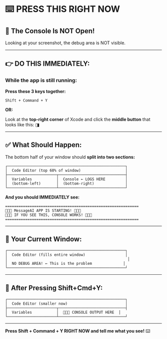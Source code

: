 # ⌨️ **PRESS THIS RIGHT NOW**

## 🚨 **The Console Is NOT Open!**

Looking at your screenshot, the debug area is NOT visible.

---

## 👉 **DO THIS IMMEDIATELY:**

### **While the app is still running:**

**Press these 3 keys together:**

```
Shift + Command + Y
```

**OR:**

Look at the **top-right corner** of Xcode and click the **middle button** that looks like this: ◨

---

## ✅ **What Should Happen:**

The bottom half of your window should **split into two sections:**

```
┌─────────────────────────────────────────────────────┐
│  Code Editor (top 60% of window)                    │
├──────────────────────┬──────────────────────────────┤
│  Variables           │  Console ← LOGS HERE         │
│  (bottom-left)       │  (bottom-right)              │
└──────────────────────┴──────────────────────────────┘
```

**And you should IMMEDIATELY see:**

```
============================================================
🚨🚨🚨 MessageAI APP IS STARTING! 🚨🚨🚨
🚨🚨🚨 IF YOU SEE THIS, CONSOLE WORKS! 🚨🚨🚨
============================================================
```

---

## 📸 **Your Current Window:**

```
┌─────────────────────────────────────────────────────┐
│  Code Editor (fills entire window)                  │
│                                                      │
│  NO DEBUG AREA! ← This is the problem              │
└─────────────────────────────────────────────────────┘
```

---

## 🎯 **After Pressing Shift+Cmd+Y:**

```
┌─────────────────────────────────────────────────────┐
│  Code Editor (smaller now)                          │
├──────────────────────┬──────────────────────────────┤
│  Variables           │  🚨🚨🚨 CONSOLE OUTPUT HERE  │
└──────────────────────┴──────────────────────────────┘
```

---

**Press Shift + Command + Y RIGHT NOW and tell me what you see!** ⌨️

